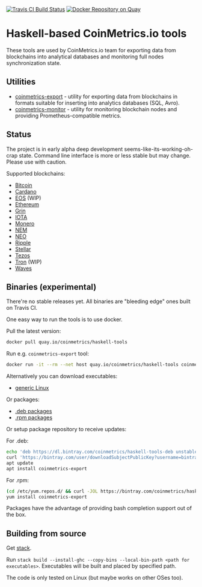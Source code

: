 [![Travis CI Build Status](https://travis-ci.org/coinmetrics-io/haskell-tools.svg?branch=master)](https://travis-ci.org/coinmetrics-io/haskell-tools) [![Docker Repository on Quay](https://quay.io/repository/coinmetrics/haskell-tools/status "Docker Repository on Quay")](https://quay.io/repository/coinmetrics/haskell-tools)

# Haskell-based CoinMetrics.io tools

These tools are used by CoinMetrics.io team for exporting data from blockchains into analytical databases and monitoring full nodes synchronization state.

## Utilities

* [coinmetrics-export](coinmetrics-export/README.md) - utility for exporting data from blockchains in formats suitable for inserting into analytics databases (SQL, Avro).
* [coinmetrics-monitor](coinmetrics-monitor/README.md) - utility for monitoring blockchain nodes and providing Prometheus-compatible metrics.

## Status

The project is in early alpha deep development seems-like-its-working-oh-crap state. Command line interface is more or less stable but may change. Please use with caution.

Supported blockchains:

* [Bitcoin](https://bitcoin.org/)
* [Cardano](https://www.cardanohub.org/)
* [EOS](https://eos.io/) (WIP)
* [Ethereum](https://www.ethereum.org/)
* [Grin](https://grin-tech.org/)
* [IOTA](https://iota.org/)
* [Monero](https://getmonero.org/)
* [NEM](https://nem.io/)
* [NEO](https://neo.org/)
* [Ripple](https://ripple.com/)
* [Stellar](https://www.stellar.org/)
* [Tezos](https://tezos.com/)
* [Tron](https://tron.network/) (WIP)
* [Waves](https://wavesplatform.com/)

## Binaries (experimental)

There're no stable releases yet. All binaries are "bleeding edge" ones built on Travis CI.

One easy way to run the tools is to use docker.

Pull the latest version:
```bash
docker pull quay.io/coinmetrics/haskell-tools
```

Run e.g. `coinmetrics-export` tool:
```bash
docker run -it --rm --net host quay.io/coinmetrics/haskell-tools coinmetrics-export <arguments>
```

Alternatively you can download executables:

* [generic Linux](https://bintray.com/coinmetrics/haskell-tools)

Or packages:

* [.deb packages](https://bintray.com/coinmetrics/haskell-tools-deb)
* [.rpm packages](https://bintray.com/coinmetrics/haskell-tools-rpm)

Or setup package repository to receive updates:

For .deb:
```bash
echo 'deb https://dl.bintray.com/coinmetrics/haskell-tools-deb unstable main' > /etc/apt/sources.list.d/coinmetrics-haskell-tools.list
curl 'https://bintray.com/user/downloadSubjectPublicKey?username=bintray' | apt-key add -
apt update
apt install coinmetrics-export
```

For .rpm:
```bash
(cd /etc/yum.repos.d/ && curl -JOL https://bintray.com/coinmetrics/haskell-tools-rpm/rpm)
yum install coinmetrics-export
```

Packages have the advantage of providing bash completion support out of the box.

## Building from source

Get [stack](https://docs.haskellstack.org/en/stable/install_and_upgrade/).

Run `stack build --install-ghc --copy-bins --local-bin-path <path for executables>`. Executables will be built and placed by specified path.

The code is only tested on Linux (but maybe works on other OSes too).
